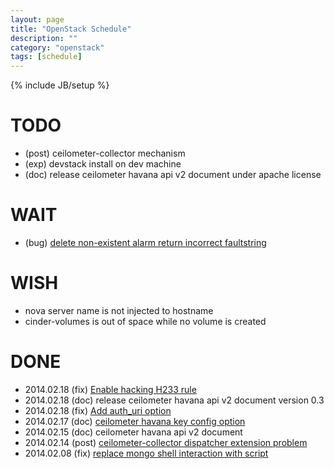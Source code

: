 ```yaml
---
layout: page
title: "OpenStack Schedule"
description: ""
category: "openstack"
tags: [schedule]
---
```

{% include JB/setup %}

# TODO
* (post) ceilometer-collector mechanism
* (exp) devstack install on dev machine
* (doc) release ceilometer havana api v2 document under apache license

# WAIT
* (bug) [delete non-existent alarm return incorrect faultstring](https://bugs.launchpad.net/ceilometer/+bug/1280036)

# WISH
* nova server name is not injected to hostname
* cinder-volumes is out of space while no volume is created

# DONE
* 2014.02.18 (fix) [Enable hacking H233 rule](https://review.openstack.org/68545)
* 2014.02.18 (doc) release ceilometer havana api v2 document version 0.3
* 2014.02.18 (fix) [Add auth_uri option](https://review.openstack.org/#/c/73307/)
* 2014.02.17 (doc) [ceilometer havana key config option](https://github.com/zqfan/openstack/blob/master/ceilometer/ceilometer-configuration-reference.md)
* 2014.02.15 (doc) ceilometer havana api v2 document
* 2014.02.14 (post) [ceilometer-collector dispatcher extension problem](http://zqfan.github.io/openstack/2014/02/14/no-fresh-data-has-been-collected-by-ceilometer/)
* 2014.02.08 (fix) [replace mongo shell interaction with script](https://review.openstack.org/#/c/71734/)
